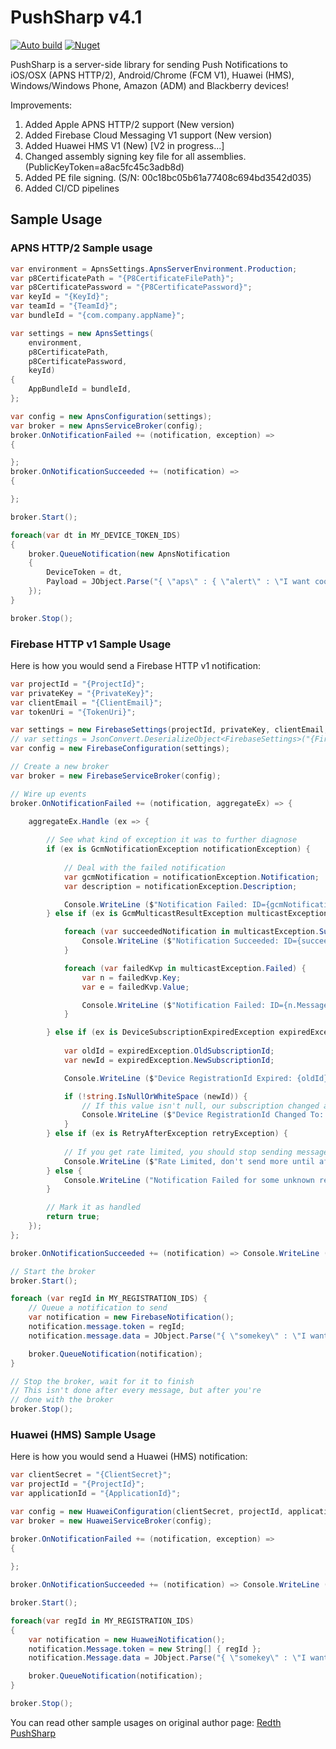 # PushSharp v4.1
[![Auto build](https://github.com/DKorablin/PushSharp/actions/workflows/release.yml/badge.svg)](https://github.com/DKorablin/PushSharp/releases/latest)
[![Nuget](https://img.shields.io/nuget/v/AlphaOmega.PushSharp)](https://www.nuget.org/packages/AlphaOmega.PushSharp)

PushSharp is a server-side library for sending Push Notifications to iOS/OSX (APNS HTTP/2), Android/Chrome (FCM V1), Huawei (HMS), Windows/Windows Phone, Amazon (ADM) and Blackberry devices!

Improvements:
1. Added Apple APNS HTTP/2 support (New version)
2. Added Firebase Cloud Messaging V1 support (New version)
3. Added Huawei HMS V1 (New) [V2 in progress...]
4. Changed assembly signing key file for all assemblies. (PublicKeyToken=a8ac5fc45c3adb8d)
5. Added PE file signing. (S/N: 00c18bc05b61a77408c694bd3542d035)
6. Added CI/CD pipelines

## Sample Usage

### APNS HTTP/2 Sample usage

```csharp
var environment = ApnsSettings.ApnsServerEnvironment.Production;
var p8CertificatePath = "{P8CertificateFilePath}";
var p8CertificatePassword = "{P8CertificatePassword}";
var keyId = "{KeyId}";
var teamId = "{TeamId}";
var bundleId = "{com.company.appName}";

var settings = new ApnsSettings(
	environment,
	p8CertificatePath,
	p8CertificatePassword,
	keyId)
{
	AppBundleId = bundleId,
};

var config = new ApnsConfiguration(settings);
var broker = new ApnsServiceBroker(config);
broker.OnNotificationFailed += (notification, exception) =>
{

};
broker.OnNotificationSucceeded += (notification) =>
{

};

broker.Start();

foreach(var dt in MY_DEVICE_TOKEN_IDS)
{
	broker.QueueNotification(new ApnsNotification
	{
		DeviceToken = dt,
		Payload = JObject.Parse("{ \"aps\" : { \"alert\" : \"I want cookie\" } }")
	});
}

broker.Stop();
```

### Firebase HTTP v1 Sample Usage

Here is how you would send a Firebase HTTP v1 notification:

```csharp
var projectId = "{ProjectId}";
var privateKey = "{PrivateKey}";
var clientEmail = "{ClientEmail}";
var tokenUri = "{TokenUri}";

var settings = new FirebaseSettings(projectId, privateKey, clientEmail, tokenUri);
// var settings = JsonConvert.DeserializeObject<FirebaseSettings>("{Firebase.ServiceAccount.json}");
var config = new FirebaseConfiguration(settings);

// Create a new broker
var broker = new FirebaseServiceBroker(config);

// Wire up events
broker.OnNotificationFailed += (notification, aggregateEx) => {

	aggregateEx.Handle (ex => {
	
		// See what kind of exception it was to further diagnose
		if (ex is GcmNotificationException notificationException) {
			
			// Deal with the failed notification
			var gcmNotification = notificationException.Notification;
			var description = notificationException.Description;

			Console.WriteLine ($"Notification Failed: ID={gcmNotification.MessageId}, Desc={description}");
		} else if (ex is GcmMulticastResultException multicastException) {

			foreach (var succeededNotification in multicastException.Succeeded) {
				Console.WriteLine ($"Notification Succeeded: ID={succeededNotification.MessageId}");
			}

			foreach (var failedKvp in multicastException.Failed) {
				var n = failedKvp.Key;
				var e = failedKvp.Value;

				Console.WriteLine ($"Notification Failed: ID={n.MessageId}, Desc={e.Description}");
			}

		} else if (ex is DeviceSubscriptionExpiredException expiredException) {
			
			var oldId = expiredException.OldSubscriptionId;
			var newId = expiredException.NewSubscriptionId;

			Console.WriteLine ($"Device RegistrationId Expired: {oldId}");

			if (!string.IsNullOrWhiteSpace (newId)) {
				// If this value isn't null, our subscription changed and we should update our database
				Console.WriteLine ($"Device RegistrationId Changed To: {newId}");
			}
		} else if (ex is RetryAfterException retryException) {
			
			// If you get rate limited, you should stop sending messages until after the RetryAfterUtc date
			Console.WriteLine ($"Rate Limited, don't send more until after {retryException.RetryAfterUtc}");
		} else {
			Console.WriteLine ("Notification Failed for some unknown reason");
		}

		// Mark it as handled
		return true;
	});
};

broker.OnNotificationSucceeded += (notification) => Console.WriteLine ("Notification Sent!");

// Start the broker
broker.Start();

foreach (var regId in MY_REGISTRATION_IDS) {
	// Queue a notification to send
	var notification = new FirebaseNotification();
	notification.message.token = regId;
	notification.message.data = JObject.Parse("{ \"somekey\" : \"I want cookie\" }");

	broker.QueueNotification(notification);
}

// Stop the broker, wait for it to finish
// This isn't done after every message, but after you're
// done with the broker
broker.Stop();
```

### Huawei (HMS) Sample Usage

Here is how you would send a Huawei (HMS) notification:

```csharp
var clientSecret = "{ClientSecret}";
var projectId = "{ProjectId}";
var applicationId = "{ApplicationId}";

var config = new HuaweiConfiguration(clientSecret, projectId, applicationId);
var broker = new HuaweiServiceBroker(config);

broker.OnNotificationFailed += (notification, exception) =>
{
	
};

broker.OnNotificationSucceeded += (notification) => Console.WriteLine ("Notification Sent!");

broker.Start();

foreach(var regId in MY_REGISTRATION_IDS)
{
	var notification = new HuaweiNotification();
	notification.Message.token = new String[] { regId };
	notification.Message.data = JObject.Parse("{ \"somekey\" : \"I want cookie\" }");

	broker.QueueNotification(notification);
}

broker.Stop();
```

You can read other sample usages on original author page: [Redth PushSharp](https://github.com/Redth/PushSharp)